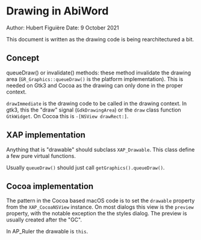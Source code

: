 Drawing in AbiWord
==================

Author: Hubert Figuière
Date: 9 October 2021

This document is written as the drawing code is being rearchitectured a bit.

Concept
-------

queueDraw() or invalidate() methods: these method invalidate the
drawing area (`GR_Graphics::queueDraw()` is the platform
implementation). This is needed on Gtk3 and Cocoa as the drawing can only done
in the proper context.

`drawImmediate` is the drawing code to be called in the drawing
context. In gtk3, this the "draw" signal (`GdkDrawingArea`) or the
`draw` class function `GtkWidget`. On Cocoa this is `-[NSView
drawRect:]`.

XAP implementation
------------------

Anything that is "drawable" should subclass `XAP_Drawable`. This
class define a few pure virtual functions.

Usually `queueDraw()` should just call `getGraphics().queueDraw()`.

Cocoa implementation
--------------------

The pattern in the Cocoa based macOS code is to set the `drawable`
property from the `XAP_CocoaNSView` instance.  On most dialogs this
view is the `preview` property, with the notable exception the the
styles dialog. The preview is usually created after the "GC".

In AP_Ruler the drawable is `this`.